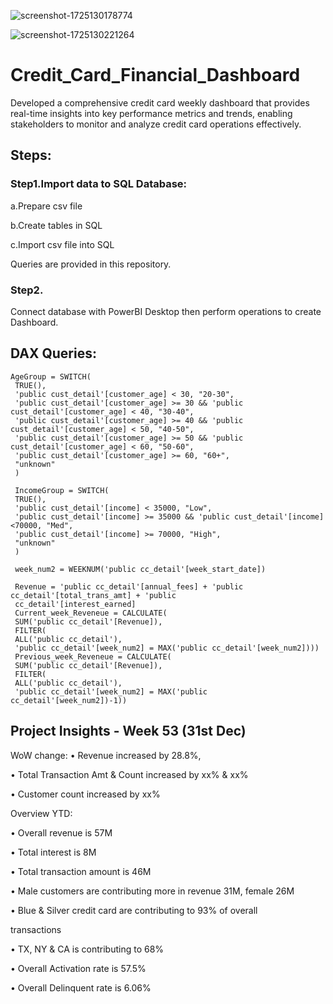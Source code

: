 ![screenshot-1725130178774](https://github.com/user-attachments/assets/27a75e4b-5d52-49a4-bd36-f74aa35e9065) 


![screenshot-1725130221264](https://github.com/user-attachments/assets/6da58a07-a7fa-4763-ae2c-70dc90797b98)

# Credit_Card_Financial_Dashboard


Developed a comprehensive credit card weekly dashboard that provides real-time insights into key performance metrics and trends, enabling stakeholders to monitor and analyze credit card operations effectively.


## Steps:
### Step1.Import data to SQL Database:

a.Prepare csv file

b.Create tables in SQL

c.Import csv file into SQL


Queries are provided in this repository.

### Step2.
Connect database with PowerBI Desktop then perform operations to create Dashboard.

## DAX Queries:
```
AgeGroup = SWITCH(
 TRUE(),
 'public cust_detail'[customer_age] < 30, "20-30",
 'public cust_detail'[customer_age] >= 30 && 'public cust_detail'[customer_age] < 40, "30-40",
 'public cust_detail'[customer_age] >= 40 && 'public cust_detail'[customer_age] < 50, "40-50",
 'public cust_detail'[customer_age] >= 50 && 'public cust_detail'[customer_age] < 60, "50-60",
 'public cust_detail'[customer_age] >= 60, "60+",
 "unknown"
 )
```
```
 IncomeGroup = SWITCH(
 TRUE(),
 'public cust_detail'[income] < 35000, "Low",
 'public cust_detail'[income] >= 35000 && 'public cust_detail'[income] <70000, "Med",
 'public cust_detail'[income] >= 70000, "High",
 "unknown"
 )
```
```
 week_num2 = WEEKNUM('public cc_detail'[week_start_date])
```
```
 Revenue = 'public cc_detail'[annual_fees] + 'public cc_detail'[total_trans_amt] + 'public 
 cc_detail'[interest_earned]
 Current_week_Reveneue = CALCULATE(
 SUM('public cc_detail'[Revenue]),
 FILTER(
 ALL('public cc_detail'),
 'public cc_detail'[week_num2] = MAX('public cc_detail'[week_num2]))) 
 Previous_week_Reveneue = CALCULATE(
 SUM('public cc_detail'[Revenue]),
 FILTER(
 ALL('public cc_detail'),
 'public cc_detail'[week_num2] = MAX('public cc_detail'[week_num2])-1))
```

 ## Project Insights - Week 53 (31st Dec)

  WoW change: 
• Revenue increased by 28.8%, 

• Total Transaction Amt & Count increased by xx% & xx%

 • Customer count increased by xx%
 
 Overview YTD:
 
 • Overall revenue is 57M
 
 • Total interest is 8M
 
 • Total transaction amount is 46M
 
 • Male customers are contributing more in revenue 31M, female 26M
 
 • Blue & Silver credit card are contributing to 93% of overall
 
transactions

 • TX, NY & CA is contributing to 68%
 
 • Overall Activation rate is 57.5%
 
 • Overall Delinquent rate is 6.06%



